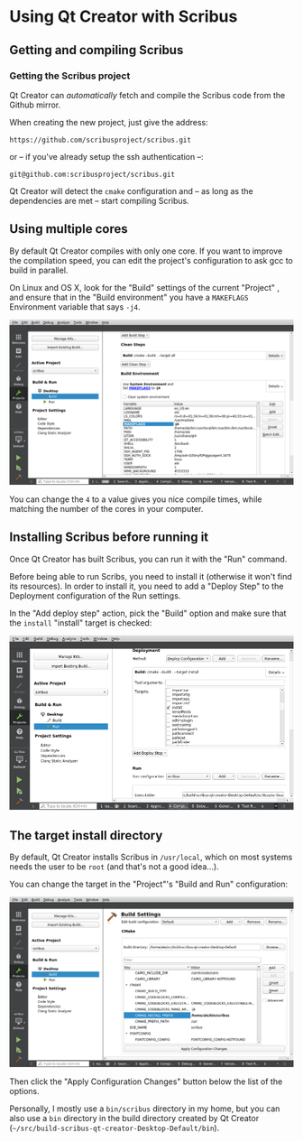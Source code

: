 # Using Qt Creator with Scribus

## Getting and compiling Scribus

### Getting the Scribus project

Qt Creator can _automatically_ fetch and compile the Scribus code from the Github mirror.

When creating the new project, just give the address:

```
https://github.com/scribusproject/scribus.git
```

or – if you've already setup the ssh authentication –:

```
git@github.com:scribusproject/scribus.git
```

Qt Creator will detect the `cmake` configuration and – as long as the dependencies are met – start compiling Scribus.

## Using multiple cores

By default Qt Creator compiles with only one core. If you want to improve the compilation speed, you can edit the project's configuration to ask gcc to build in parallel.

On Linux and OS X, look for the "Build" settings of the current "Project" , and ensure that in the "Build environment" you have a `MAKEFLAGS` Environment variable that says `-j4`.

![Set MAKEFLAGS to -j4](images/qt-creator-make-j4.png)


You can change the `4` to a value gives you nice compile times, while matching the number of the cores in your computer.

## Installing Scribus before running it

Once Qt Creator has built Scribus, you can run it with the "Run" command.

Before being able to run Scribs, you need to install it (otherwise it won't find its resources). In order to install it, you need to add a "Deploy Step" to the Deployment configuration of the Run settings.

In the "Add deploy step" action, pick the "Build" option and make sure that the `install` "install" target is checked:

![Set the `CMAKE_INSTALL_PREFIX` ](images/qt-creator-cmake-install-step.png)


## The target install directory

By default, Qt Creator installs Scribus in `/usr/local`, which on most systems needs the user to be `root` (and that's not a good idea...).

You can change the target in the "Project"'s "Build and Run" configuration:

![Set the `CMAKE_INSTALL_PREFIX` ](images/qt-creator-cmake-install-prefix.png)

Then click the "Apply Configuration Changes" button below the list of the options.

Personally, I mostly use a `bin/scribus` directory in my home, but you can also use a `bin` directory in the build directory created by Qt Creator (`~/src/build-scribus-qt-creator-Desktop-Default/bin`).
